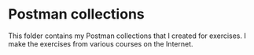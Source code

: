 # Postman collections

This folder contains my Postman collections that I created for exercises. I make the exercises from various courses on the Internet.
